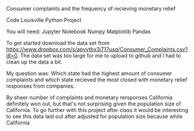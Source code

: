 Consumer complaints and the frequency of recieving monetary relief

Code Louisville Python Project

You will need:
Jupyter Notebook
Numpy
Matplotlib
Pandas

To get started download the data set from https://www.dropbox.com/s/apyvtbx3i717usq/Consumer_Complaints.csv?dl=0.
The data set was too large for me to upload to github and I had to clean up the data a bit.

My question was: Which state had the highest amount of consumer complaints and which state recieved the most closed with monetary relief responses from companies.

By sheer number of complaints and monetary rersponses California definitely won out, but that's not surprising given the population size of California.
To go further with this project after class it would be interesting to see this data laid out after adjusted for population size because while California 
